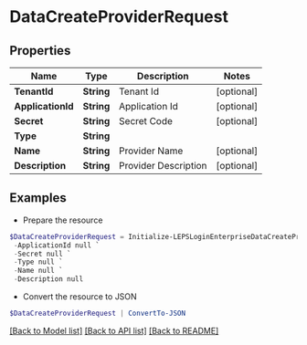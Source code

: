 # DataCreateProviderRequest
## Properties

Name | Type | Description | Notes
------------ | ------------- | ------------- | -------------
**TenantId** | **String** | Tenant Id | [optional] 
**ApplicationId** | **String** | Application Id | [optional] 
**Secret** | **String** | Secret Code | [optional] 
**Type** | **String** |  | 
**Name** | **String** | Provider Name | [optional] 
**Description** | **String** | Provider Description | [optional] 

## Examples

- Prepare the resource
```powershell
$DataCreateProviderRequest = Initialize-LEPSLoginEnterpriseDataCreateProviderRequest  -TenantId null `
 -ApplicationId null `
 -Secret null `
 -Type null `
 -Name null `
 -Description null
```

- Convert the resource to JSON
```powershell
$DataCreateProviderRequest | ConvertTo-JSON
```

[[Back to Model list]](../README.md#documentation-for-models) [[Back to API list]](../README.md#documentation-for-api-endpoints) [[Back to README]](../README.md)

